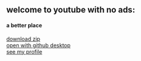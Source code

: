## welcome to youtube with no ads:
#### a better place

[download zip](https://github.com/the-one-with-raspberry/no-ad-youtube/archive/refs/heads/main.zip)<br>
[open with github desktop](x-github-client://openRepo/https://github.com/the-one-with-raspberry/no-ad-youtube)<br>
[see my profile](https://github.com/the-one-with-raspberry)
